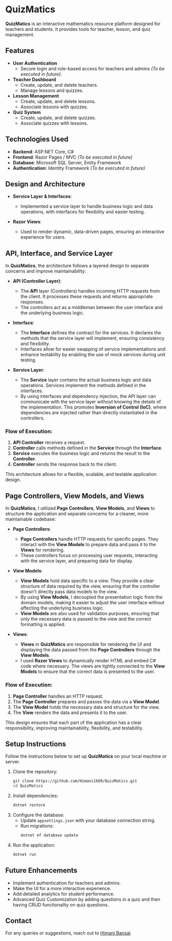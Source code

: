# QuizMatics

**QuizMatics** is an interactive mathematics resource platform designed for teachers and students. It provides tools for teacher, lesson, and quiz management.

## Features

- **User Authentication**
  - Secure login and role-based access for teachers and admins  *(To be executed in future)*.
- **Teacher Dashboard**
  - Create, update, and delete teachers.
  - Manage lessons and quizzes.
- **Lesson Management**
  - Create, update, and delete lessons.
  - Associate lessons with quizzes.
- **Quiz System**
  - Create, update, and delete quizzes.
  - Associate quizzes with lessons.

## Technologies Used

- **Backend**: ASP.NET Core, C#
- **Frontend**: Razor Pages / MVC *(To be executed in future)*
- **Database**: Microsoft SQL Server, Entity Framework
- **Authentication**: Identity Framework *(To be executed in future)*

## Design and Architecture

- **Service Layer & Interfaces**: 
  - Implemented a service layer to handle business logic and data operations, with interfaces for flexibility and easier testing.
  
- **Razor Views**: 
  - Used to render dynamic, data-driven pages, ensuring an interactive experience for users.

## API, Interface, and Service Layer

In **QuizMatics**, the architecture follows a layered design to separate concerns and improve maintainability:

- **API (Controller Layer)**:
  - The **API** layer (Controllers) handles incoming HTTP requests from the client. It processes these requests and returns appropriate responses.
  - The controllers act as a middleman between the user interface and the underlying business logic.

- **Interface**:
  - The **Interface** defines the contract for the services. It declares the methods that the service layer will implement, ensuring consistency and flexibility.
  - Interfaces allow for easier swapping of service implementations and enhance testability by enabling the use of mock services during unit testing.

- **Service Layer**:
  - The **Service** layer contains the actual business logic and data operations. Services implement the methods defined in the interfaces.
  - By using interfaces and dependency injection, the API layer can communicate with the service layer without knowing the details of the implementation. This promotes **Inversion of Control (IoC)**, where dependencies are injected rather than directly instantiated in the controllers.

### Flow of Execution:

1. **API Controller** receives a request.
2. **Controller** calls methods defined in the **Service** through the **Interface**.
3. **Service** executes the business logic and returns the result to the **Controller**.
4. **Controller** sends the response back to the client.

This architecture allows for a flexible, scalable, and testable application design.

## Page Controllers, View Models, and Views

In **QuizMatics**, I utilized **Page Controllers**, **View Models**, and **Views** to structure the application and separate concerns for a cleaner, more maintainable codebase:

- **Page Controllers**:
  - **Page Controllers** handle HTTP requests for specific pages. They interact with the **View Models** to prepare data and pass it to the **Views** for rendering.
  - These controllers focus on processing user requests, interacting with the service layer, and preparing data for display.

- **View Models**:
  - **View Models** hold data specific to a view. They provide a clear structure of data required by the view, ensuring that the controller doesn't directly pass data models to the view.
  - By using **View Models**, I decoupled the presentation logic from the domain models, making it easier to adjust the user interface without affecting the underlying business logic.
  - **View Models** are also used for validation purposes, ensuring that only the necessary data is passed to the view and the correct formatting is applied.

- **Views**:
  - **Views** in **QuizMatics** are responsible for rendering the UI and displaying the data passed from the **Page Controllers** through the **View Models**.
  - I used **Razor Views** to dynamically render HTML and embed C# code where necessary. The views are tightly connected to the **View Models** to ensure that the correct data is presented to the user.

### Flow of Execution:

1. **Page Controller** handles an HTTP request.
2. The **Page Controller** prepares and passes the data via a **View Model**.
3. The **View Model** holds the necessary data and structure for the view.
4. The **View** renders the data and presents it to the user.

This design ensures that each part of the application has a clear responsibility, improving maintainability, flexibility, and testability.

## Setup Instructions
Follow the instructions below to set up **QuizMatics** on your local machine or server.

1. Clone the repository:
   ```sh
   git clone https://github.com/Himani1609/QuizMatics.git
   cd QuizMatics
   ```
2. Install dependencies:
   ```sh
   dotnet restore
   ```
3. Configure the database:
   - Update `appsettings.json` with your database connection string.
   - Run migrations:
     ```sh
     dotnet ef database update
     ```
4. Run the application:
   ```sh
   dotnet run
   ```

## Future Enhancements

- Implement authentication for teachers and admins.
- Make the UI for a more interactive experience.
- Add detailed analytics for student performance.
- Advanced Quiz Customization by adding questions in a quiz and then having CRUD functionality on quiz questions.

## Contact

For any queries or suggestions, reach out to [Himani Bansal](https://github.com/Himani1609).


